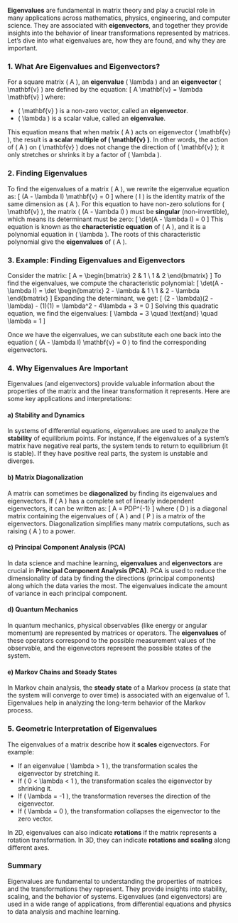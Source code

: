 **Eigenvalues** are fundamental in matrix theory and play a crucial role in many applications across mathematics, physics, engineering, and computer science. They are associated with **eigenvectors**, and together they provide insights into the behavior of linear transformations represented by matrices. Let’s dive into what eigenvalues are, how they are found, and why they are important.

### 1. What Are Eigenvalues and Eigenvectors?
For a square matrix \( A \), an **eigenvalue** \( \lambda \) and an **eigenvector** \( \mathbf{v} \) are defined by the equation:
\[
A \mathbf{v} = \lambda \mathbf{v}
\]
where:
- \( \mathbf{v} \) is a non-zero vector, called an **eigenvector**.
- \( \lambda \) is a scalar value, called an **eigenvalue**.

This equation means that when matrix \( A \) acts on eigenvector \( \mathbf{v} \), the result is **a scalar multiple of \( \mathbf{v} \)**. In other words, the action of \( A \) on \( \mathbf{v} \) does not change the direction of \( \mathbf{v} \); it only stretches or shrinks it by a factor of \( \lambda \).

### 2. Finding Eigenvalues
To find the eigenvalues of a matrix \( A \), we rewrite the eigenvalue equation as:
\[
(A - \lambda I) \mathbf{v} = 0
\]
where \( I \) is the identity matrix of the same dimension as \( A \). For this equation to have non-zero solutions for \( \mathbf{v} \), the matrix \( (A - \lambda I) \) must be **singular** (non-invertible), which means its determinant must be zero:
\[
\det(A - \lambda I) = 0
\]
This equation is known as the **characteristic equation** of \( A \), and it is a polynomial equation in \( \lambda \). The roots of this characteristic polynomial give the **eigenvalues** of \( A \).

### 3. Example: Finding Eigenvalues and Eigenvectors
Consider the matrix:
\[
A = \begin{bmatrix} 2 & 1 \\ 1 & 2 \end{bmatrix}
\]
To find the eigenvalues, we compute the characteristic polynomial:
\[
\det(A - \lambda I) = \det \begin{bmatrix} 2 - \lambda & 1 \\ 1 & 2 - \lambda \end{bmatrix}
\]
Expanding the determinant, we get:
\[
(2 - \lambda)(2 - \lambda) - (1)(1) = \lambda^2 - 4\lambda + 3 = 0
\]
Solving this quadratic equation, we find the eigenvalues:
\[
\lambda = 3 \quad \text{and} \quad \lambda = 1
\]

Once we have the eigenvalues, we can substitute each one back into the equation \( (A - \lambda I) \mathbf{v} = 0 \) to find the corresponding eigenvectors.

### 4. Why Eigenvalues Are Important
Eigenvalues (and eigenvectors) provide valuable information about the properties of the matrix and the linear transformation it represents. Here are some key applications and interpretations:

#### a) Stability and Dynamics
In systems of differential equations, eigenvalues are used to analyze the **stability** of equilibrium points. For instance, if the eigenvalues of a system’s matrix have negative real parts, the system tends to return to equilibrium (it is stable). If they have positive real parts, the system is unstable and diverges.

#### b) Matrix Diagonalization
A matrix can sometimes be **diagonalized** by finding its eigenvalues and eigenvectors. If \( A \) has a complete set of linearly independent eigenvectors, it can be written as:
\[
A = PDP^{-1}
\]
where \( D \) is a diagonal matrix containing the eigenvalues of \( A \) and \( P \) is a matrix of the eigenvectors. Diagonalization simplifies many matrix computations, such as raising \( A \) to a power.

#### c) Principal Component Analysis (PCA)
In data science and machine learning, **eigenvalues** and **eigenvectors** are crucial in **Principal Component Analysis (PCA)**. PCA is used to reduce the dimensionality of data by finding the directions (principal components) along which the data varies the most. The eigenvalues indicate the amount of variance in each principal component.

#### d) Quantum Mechanics
In quantum mechanics, physical observables (like energy or angular momentum) are represented by matrices or operators. The **eigenvalues** of these operators correspond to the possible measurement values of the observable, and the eigenvectors represent the possible states of the system.

#### e) Markov Chains and Steady States
In Markov chain analysis, the **steady state** of a Markov process (a state that the system will converge to over time) is associated with an eigenvalue of 1. Eigenvalues help in analyzing the long-term behavior of the Markov process.

### 5. Geometric Interpretation of Eigenvalues
The eigenvalues of a matrix describe how it **scales** eigenvectors. For example:
- If an eigenvalue \( \lambda > 1 \), the transformation scales the eigenvector by stretching it.
- If \( 0 < \lambda < 1 \), the transformation scales the eigenvector by shrinking it.
- If \( \lambda = -1 \), the transformation reverses the direction of the eigenvector.
- If \( \lambda = 0 \), the transformation collapses the eigenvector to the zero vector.

In 2D, eigenvalues can also indicate **rotations** if the matrix represents a rotation transformation. In 3D, they can indicate **rotations and scaling** along different axes.

### Summary
Eigenvalues are fundamental to understanding the properties of matrices and the transformations they represent. They provide insights into stability, scaling, and the behavior of systems. Eigenvalues (and eigenvectors) are used in a wide range of applications, from differential equations and physics to data analysis and machine learning.

